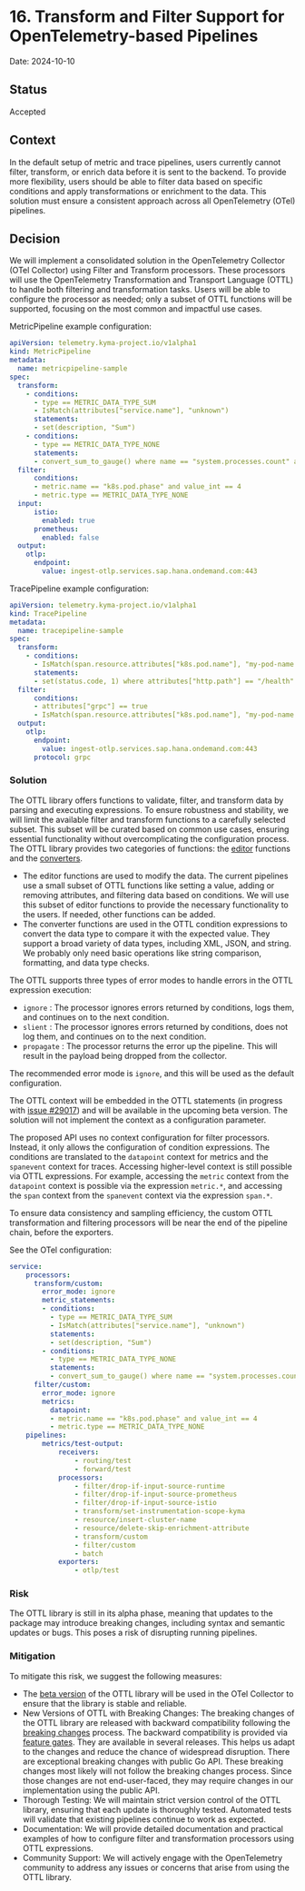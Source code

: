 # 16. Transform and Filter Support for OpenTelemetry-based Pipelines

Date: 2024-10-10

## Status

Accepted

## Context

In the default setup of metric and trace pipelines, users currently cannot filter, transform, or enrich data before it is sent to the backend. To provide more flexibility, users should be able to filter data based on specific conditions and apply transformations or enrichment to the data. This solution must ensure a consistent approach across all OpenTelemetry (OTel) pipelines.

## Decision

We will implement a consolidated solution in the OpenTelemetry Collector (OTel Collector) using Filter and Transform processors. These processors will use the OpenTelemetry Transformation and Transport Language (OTTL) to handle both filtering and transformation tasks. Users will be able to configure the processor as needed; only a subset of OTTL functions will be supported, focusing on the most common and impactful use cases.

MetricPipeline example configuration:

```yaml
apiVersion: telemetry.kyma-project.io/v1alpha1
kind: MetricPipeline
metadata:
  name: metricpipeline-sample
spec:
  transform:
    - conditions:
      - type == METRIC_DATA_TYPE_SUM
      - IsMatch(attributes["service.name"], "unknown")
      statements:
      - set(description, "Sum")
    - conditions:
      - type == METRIC_DATA_TYPE_NONE
      statements:
      - convert_sum_to_gauge() where name == "system.processes.count" and (type == METRIC_DATA_TYPE_SUM or IsMatch(attributes["service.name"], "unknown")
  filter:
      conditions:
      - metric.name == "k8s.pod.phase" and value_int == 4
      - metric.type == METRIC_DATA_TYPE_NONE
  input:
      istio:
        enabled: true
      prometheus:
        enabled: false
  output:
    otlp:
      endpoint:
        value: ingest-otlp.services.sap.hana.ondemand.com:443
```

TracePipeline example configuration:

```yaml
apiVersion: telemetry.kyma-project.io/v1alpha1
kind: TracePipeline
metadata:
  name: tracepipeline-sample
spec:
  transform:
    - conditions:
      - IsMatch(span.resource.attributes["k8s.pod.name"], "my-pod-name.*")
      statements:
      - set(status.code, 1) where attributes["http.path"] == "/health"
  filter:
      conditions:
      - attributes["grpc"] == true
      - IsMatch(span.resource.attributes["k8s.pod.name"], "my-pod-name.*")
  output:
    otlp:
      endpoint:
        value: ingest-otlp.services.sap.hana.ondemand.com:443
      protocol: grpc
```
### Solution

The OTTL library offers functions to validate, filter, and transform data by parsing and executing expressions. To ensure robustness and stability, we will limit the available filter and transform functions to a carefully selected subset. This subset will be curated based on common use cases, ensuring essential functionality without overcomplicating the configuration process. The OTTL library provides two categories of functions: the [editor](https://github.com/open-telemetry/opentelemetry-collector-contrib/tree/main/pkg/ottl/ottlfuncs#editors) functions and the [converters](https://github.com/open-telemetry/opentelemetry-collector-contrib/tree/main/pkg/ottl/ottlfuncs#converters).
- The editor functions are used to modify the data. The current pipelines use a small subset of OTTL functions like setting a value, adding or removing attributes, and filtering data based on conditions. We will use this subset of editor functions to provide the necessary functionality to the users. If needed, other functions can be added.
- The converter functions are used in the OTTL condition expressions to convert the data type to compare it with the expected value. They support a broad variety of data types, including XML, JSON, and string. We probably only need basic operations like string comparison, formatting, and data type checks.


The OTTL supports three types of error modes to handle errors in the OTTL expression execution:
- `ignore` : The processor ignores errors returned by conditions, logs them, and continues on to the next condition.
- `slient` : The processor ignores errors returned by conditions, does not log them, and continues on to the next condition.
- `propagate` : The processor returns the error up the pipeline. This will result in the payload being dropped from the collector.

The recommended error mode is `ignore`, and this will be used as the default configuration.

The OTTL context will be embedded in the OTTL statements (in progress with [issue #29017](https://github.com/open-telemetry/opentelemetry-collector-contrib/issues/29017)) and will be available in the upcoming beta version. The solution will not implement the context as a configuration parameter.

The proposed API uses no context configuration for filter processors. Instead, it only allows the configuration of condition expressions. The conditions are translated to the `datapoint` context for metrics and the `spanevent` context for traces.
Accessing higher-level context is still possible via OTTL expressions. For example, accessing the `metric` context from the `datapoint` context is possible via the expression `metric.*`, and accessing the `span` context from the `spanevent` context via the expression `span.*`.

To ensure data consistency and sampling efficiency, the custom OTTL transformation and filtering processors will be near the end of the pipeline chain, before the exporters.

See the OTel configuration:

```yaml
service:
    processors:
      transform/custom:
        error_mode: ignore
        metric_statements:
        - conditions:
          - type == METRIC_DATA_TYPE_SUM
          - IsMatch(attributes["service.name"], "unknown")
          statements:
          - set(description, "Sum")
        - conditions:
          - type == METRIC_DATA_TYPE_NONE
          statements:
          - convert_sum_to_gauge() where name == "system.processes.count"
      filter/custom:
        error_mode: ignore
        metrics:
          datapoint:
          - metric.name == "k8s.pod.phase" and value_int == 4
          - metric.type == METRIC_DATA_TYPE_NONE
    pipelines:
        metrics/test-output:
            receivers:
                - routing/test
                - forward/test
            processors:
                - filter/drop-if-input-source-runtime
                - filter/drop-if-input-source-prometheus
                - filter/drop-if-input-source-istio
                - transform/set-instrumentation-scope-kyma
                - resource/insert-cluster-name
                - resource/delete-skip-enrichment-attribute
                - transform/custom
                - filter/custom
                - batch
            exporters:
                - otlp/test
```

### Risk

The OTTL library is still in its alpha phase, meaning that updates to the package may introduce breaking changes, including syntax and semantic updates or bugs. This poses a risk of disrupting running pipelines.

### Mitigation

To mitigate this risk, we suggest the following measures:
- The [beta version](https://github.com/open-telemetry/opentelemetry-collector-contrib/issues/28892) of the OTTL library will be used in the OTel Collector to ensure that the library is stable and reliable.
- New Versions of OTTL with Breaking Changes: The breaking changes of the OTTL library are released with backward compatibility following the [breaking changes](https://github.com/open-telemetry/opentelemetry-collector/blob/main/docs/coding-guidelines.md#breaking-changes) process. The backward compatibility is provided via [feature gates](https://github.com/open-telemetry/opentelemetry-collector/blob/main/featuregate/README.md). They are available in several releases. This helps us adapt to the changes and reduce the chance of widespread disruption. There are exceptional breaking changes with public Go API. These breaking changes most likely will not follow the breaking changes process. Since those changes are not end-user-faced, they may require changes in our implementation using the public API.
- Thorough Testing: We will maintain strict version control of the OTTL library, ensuring that each update is thoroughly tested. Automated tests will validate that existing pipelines continue to work as expected.
- Documentation: We will provide detailed documentation and practical examples of how to configure filter and transformation processors using OTTL expressions.
- Community Support: We will actively engage with the OpenTelemetry community to address any issues or concerns that arise from using the OTTL library.
